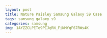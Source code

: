 ```yaml
---
layout: post
title: Nature Paisley Samsung Galaxy S9 Case
tags: samsung galaxy s9
categories: samsung
img: 1AYZZCLPETe9PIJqRN_FiNMYqF67RWs4K
---
```


